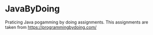 # JavaByDoing
Praticing Java pogamming by doing assignments.
This assignments are taken from https://programmingbydoing.com/

